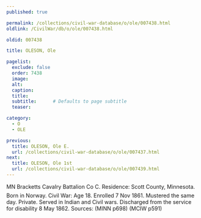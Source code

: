 ```yaml
---
published: true

permalink: /collections/civil-war-database/o/ole/007438.html
oldlink: /CivilWar/db/o/ole/007438.html

oldid: 007438

title: OLESON, Ole

pagelist:
  exclude: false
  order: 7438
  image: 
  alt:
  caption:
  title:
  subtitle:      # Defaults to page subtitle
  teaser:

category: 
  - O 
  - OLE

previous:
  title: OLESON, Ole E.
  url: /collections/civil-war-database/o/ole/007437.html  
next:
  title: OLESON, Ole 1st
  url: /collections/civil-war-database/o/ole/007439.html   
---
```

MN Brackett&#146;s Cavalry Battalion Co C. Residence: Scott County, Minnesota. Born in Norway. Civil War: Age 18. Enrolled 7 Nov 1861. Mustered the same day. Private. Served in Indian and Civil wars. Discharged from the service for disability 8 May 1862. Sources: (MINN p698) (MCIW p591)